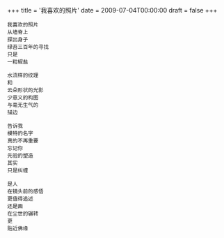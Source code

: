+++
title = '我喜欢的照片'
date = 2009-07-04T00:00:00
draft = false
+++

<div class="poem">

```
我喜欢的照片
从墙脊上
探出身子
绿苔三百年的寻找
只是
一粒椒盐

水流样的纹理
和
云朵形状的光影
少意义的构图
与毫无生气的
描边

告诉我
模特的名字
真的不再重要
忘记你
先验的塑造
其实
只是纠缠

是人
在镜头前的感悟
更值得追述
还是画
在尘世的辗转
更
贴近佛缘
```

</div>
